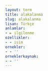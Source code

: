 ```yaml
---
layout: term
title: alakalanma
slug: alakalanma
lisan: Türkçe
anlamlar:
- ► ilgilenme
ozellikler:
- - isim
ornekler:
- - ''
orneklerkaynak:
- - ''
---
```

